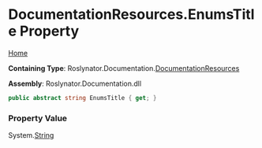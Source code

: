 <a name="_top"></a>

# DocumentationResources\.EnumsTitle Property

[Home](../../../../README.md#_top)

**Containing Type**: Roslynator\.Documentation\.[DocumentationResources](../README.md#_top)

**Assembly**: Roslynator\.Documentation\.dll

```csharp
public abstract string EnumsTitle { get; }
```

### Property Value

System\.[String](https://docs.microsoft.com/en-us/dotnet/api/system.string)

